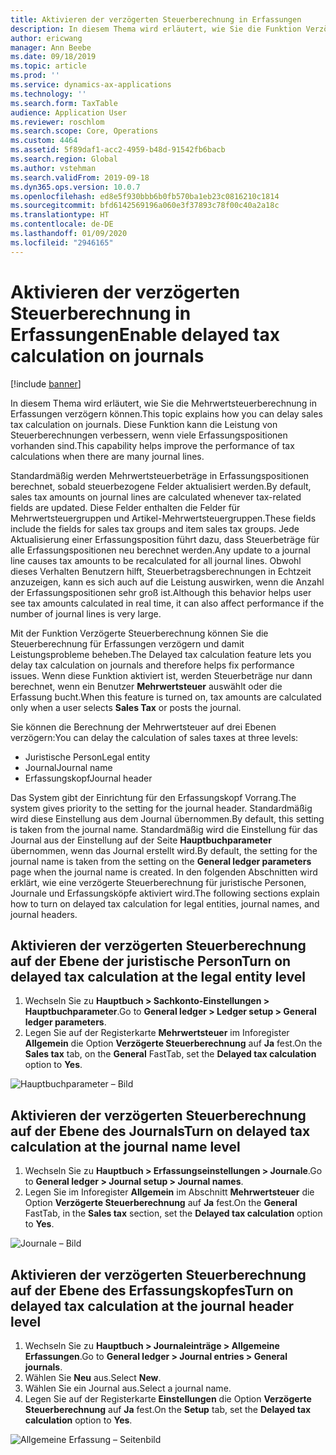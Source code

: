 ```yaml
---
title: Aktivieren der verzögerten Steuerberechnung in Erfassungen
description: In diesem Thema wird erläutert, wie Sie die Funktion Verzögerte Steuerberechnung aktivieren, um die Leistung der Steuerberechnung zu verbessern, wenn die Anzahl der Erfassungspositionen groß ist.
author: ericwang
manager: Ann Beebe
ms.date: 09/18/2019
ms.topic: article
ms.prod: ''
ms.service: dynamics-ax-applications
ms.technology: ''
ms.search.form: TaxTable
audience: Application User
ms.reviewer: roschlom
ms.search.scope: Core, Operations
ms.custom: 4464
ms.assetid: 5f89daf1-acc2-4959-b48d-91542fb6bacb
ms.search.region: Global
ms.author: vstehman
ms.search.validFrom: 2019-09-18
ms.dyn365.ops.version: 10.0.7
ms.openlocfilehash: ed8e5f930bbb6b0fb570ba1eb23c0816210c1814
ms.sourcegitcommit: bfd6142569196a060e3f37893c78f00c40a2a18c
ms.translationtype: HT
ms.contentlocale: de-DE
ms.lasthandoff: 01/09/2020
ms.locfileid: "2946165"
---
```

# <a name="enable-delayed-tax-calculation-on-journals"></a><span data-ttu-id="1cc8c-103">Aktivieren der verzögerten Steuerberechnung in Erfassungen</span><span class="sxs-lookup"><span data-stu-id="1cc8c-103">Enable delayed tax calculation on journals</span></span>
[!include [banner](../includes/banner.md)]


<span data-ttu-id="1cc8c-104">In diesem Thema wird erläutert, wie Sie die Mehrwertsteuerberechnung in Erfassungen verzögern können.</span><span class="sxs-lookup"><span data-stu-id="1cc8c-104">This topic explains how you can delay sales tax calculation on journals.</span></span> <span data-ttu-id="1cc8c-105">Diese Funktion kann die Leistung von Steuerberechnungen verbessern, wenn viele Erfassungspositionen vorhanden sind.</span><span class="sxs-lookup"><span data-stu-id="1cc8c-105">This capability helps improve the performance of tax calculations when there are many journal lines.</span></span>

<span data-ttu-id="1cc8c-106">Standardmäßig werden Mehrwertsteuerbeträge in Erfassungspositionen berechnet, sobald steuerbezogene Felder aktualisiert werden.</span><span class="sxs-lookup"><span data-stu-id="1cc8c-106">By default, sales tax amounts on journal lines are calculated whenever tax-related fields are updated.</span></span> <span data-ttu-id="1cc8c-107">Diese Felder enthalten die Felder für Mehrwertsteuergruppen und Artikel-Mehrwertsteuergruppen.</span><span class="sxs-lookup"><span data-stu-id="1cc8c-107">These fields include the fields for sales tax groups and item sales tax groups.</span></span> <span data-ttu-id="1cc8c-108">Jede Aktualisierung einer Erfassungsposition führt dazu, dass Steuerbeträge für alle Erfassungspositionen neu berechnet werden.</span><span class="sxs-lookup"><span data-stu-id="1cc8c-108">Any update to a journal line causes tax amounts to be recalculated for all journal lines.</span></span> <span data-ttu-id="1cc8c-109">Obwohl dieses Verhalten Benutzern hilft, Steuerbetragsberechnungen in Echtzeit anzuzeigen, kann es sich auch auf die Leistung auswirken, wenn die Anzahl der Erfassungspositionen sehr groß ist.</span><span class="sxs-lookup"><span data-stu-id="1cc8c-109">Although this behavior helps user see tax amounts calculated in real time, it can also affect performance if the number of journal lines is very large.</span></span>

<span data-ttu-id="1cc8c-110">Mit der Funktion Verzögerte Steuerberechnung können Sie die Steuerberechnung für Erfassungen verzögern und damit Leistungsprobleme beheben.</span><span class="sxs-lookup"><span data-stu-id="1cc8c-110">The Delayed tax calculation feature lets you delay tax calculation on journals and therefore helps fix performance issues.</span></span> <span data-ttu-id="1cc8c-111">Wenn diese Funktion aktiviert ist, werden Steuerbeträge nur dann berechnet, wenn ein Benutzer **Mehrwertsteuer** auswählt oder die Erfassung bucht.</span><span class="sxs-lookup"><span data-stu-id="1cc8c-111">When this feature is turned on, tax amounts are calculated only when a user selects **Sales Tax** or posts the journal.</span></span>

<span data-ttu-id="1cc8c-112">Sie können die Berechnung der Mehrwertsteuer auf drei Ebenen verzögern:</span><span class="sxs-lookup"><span data-stu-id="1cc8c-112">You can delay the calculation of sales taxes at three levels:</span></span>

- <span data-ttu-id="1cc8c-113">Juristische Person</span><span class="sxs-lookup"><span data-stu-id="1cc8c-113">Legal entity</span></span>
- <span data-ttu-id="1cc8c-114">Journal</span><span class="sxs-lookup"><span data-stu-id="1cc8c-114">Journal name</span></span>
- <span data-ttu-id="1cc8c-115">Erfassungskopf</span><span class="sxs-lookup"><span data-stu-id="1cc8c-115">Journal header</span></span>

<span data-ttu-id="1cc8c-116">Das System gibt der Einrichtung für den Erfassungskopf Vorrang.</span><span class="sxs-lookup"><span data-stu-id="1cc8c-116">The system gives priority to the setting for the journal header.</span></span> <span data-ttu-id="1cc8c-117">Standardmäßig wird diese Einstellung aus dem Journal übernommen.</span><span class="sxs-lookup"><span data-stu-id="1cc8c-117">By default, this setting is taken from the journal name.</span></span> <span data-ttu-id="1cc8c-118">Standardmäßig wird die Einstellung für das Journal aus der Einstellung auf der Seite **Hauptbuchparameter** übernommen, wenn das Journal erstellt wird.</span><span class="sxs-lookup"><span data-stu-id="1cc8c-118">By default, the setting for the journal name is taken from the setting on the **General ledger parameters** page when the journal name is created.</span></span> <span data-ttu-id="1cc8c-119">In den folgenden Abschnitten wird erklärt, wie eine verzögerte Steuerberechnung für juristische Personen, Journale und Erfassungsköpfe aktiviert wird.</span><span class="sxs-lookup"><span data-stu-id="1cc8c-119">The following sections explain how to turn on delayed tax calculation for legal entities, journal names, and journal headers.</span></span>

## <a name="turn-on-delayed-tax-calculation-at-the-legal-entity-level"></a><span data-ttu-id="1cc8c-120">Aktivieren der verzögerten Steuerberechnung auf der Ebene der juristische Person</span><span class="sxs-lookup"><span data-stu-id="1cc8c-120">Turn on delayed tax calculation at the legal entity level</span></span>

1. <span data-ttu-id="1cc8c-121">Wechseln Sie zu **Hauptbuch \> Sachkonto-Einstellungen \> Hauptbuchparameter**.</span><span class="sxs-lookup"><span data-stu-id="1cc8c-121">Go to **General ledger \> Ledger setup \> General ledger parameters**.</span></span>
2. <span data-ttu-id="1cc8c-122">Legen Sie auf der Registerkarte **Mehrwertsteuer** im Inforegister **Allgemein** die Option **Verzögerte Steuerberechnung** auf **Ja** fest.</span><span class="sxs-lookup"><span data-stu-id="1cc8c-122">On the **Sales tax** tab, on the **General** FastTab, set the **Delayed tax calculation** option to **Yes**.</span></span>

![Hauptbuchparameter – Bild](media/delayed-tax-calculation-gl.png)

## <a name="turn-on-delayed-tax-calculation-at-the-journal-name-level"></a><span data-ttu-id="1cc8c-124">Aktivieren der verzögerten Steuerberechnung auf der Ebene des Journals</span><span class="sxs-lookup"><span data-stu-id="1cc8c-124">Turn on delayed tax calculation at the journal name level</span></span>

1. <span data-ttu-id="1cc8c-125">Wechseln Sie zu **Hauptbuch \> Erfassungseinstellungen \> Journale**.</span><span class="sxs-lookup"><span data-stu-id="1cc8c-125">Go to **General ledger \> Journal setup \> Journal names**.</span></span>
2. <span data-ttu-id="1cc8c-126">Legen Sie im Inforegister **Allgemein** im Abschnitt **Mehrwertsteuer** die Option **Verzögerte Steuerberechnung** auf **Ja** fest.</span><span class="sxs-lookup"><span data-stu-id="1cc8c-126">On the **General** FastTab, in the **Sales tax** section, set the **Delayed tax calculation** option to **Yes**.</span></span>

![Journale – Bild](media/delayed-tax-calculation-journal-name.png)

## <a name="turn-on-delayed-tax-calculation-at-the-journal-header-level"></a><span data-ttu-id="1cc8c-128">Aktivieren der verzögerten Steuerberechnung auf der Ebene des Erfassungskopfes</span><span class="sxs-lookup"><span data-stu-id="1cc8c-128">Turn on delayed tax calculation at the journal header level</span></span>

1. <span data-ttu-id="1cc8c-129">Wechseln Sie zu **Hauptbuch \> Journaleinträge \> Allgemeine Erfassungen**.</span><span class="sxs-lookup"><span data-stu-id="1cc8c-129">Go to **General ledger \> Journal entries \> General journals**.</span></span>
2. <span data-ttu-id="1cc8c-130">Wählen Sie **Neu** aus.</span><span class="sxs-lookup"><span data-stu-id="1cc8c-130">Select **New**.</span></span>
3. <span data-ttu-id="1cc8c-131">Wählen Sie ein Journal aus.</span><span class="sxs-lookup"><span data-stu-id="1cc8c-131">Select a journal name.</span></span>
4. <span data-ttu-id="1cc8c-132">Legen Sie auf der Registerkarte **Einstellungen** die Option **Verzögerte Steuerberechnung** auf **Ja** fest.</span><span class="sxs-lookup"><span data-stu-id="1cc8c-132">On the **Setup** tab, set the **Delayed tax calculation** option to **Yes**.</span></span>

![Allgemeine Erfassung – Seitenbild](media/delayed-tax-calculation-journal-header.png)
